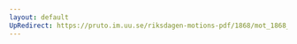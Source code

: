 ```yaml
---
layout: default
UpRedirect: https://pruto.im.uu.se/riksdagen-motions-pdf/1868/mot_1868__ak__230/mot_1868__ak__230-001.pdf
---
```


